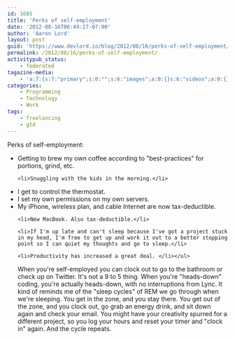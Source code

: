 ```yaml
---
id: 1685
title: 'Perks of self-employment'
date: '2012-08-16T06:49:27-07:00'
author: 'Aaron Lord'
layout: post
guid: 'https://www.devlord.io/blog/2012/08/16/perks-of-self-employment/'
permalink: /2012/08/16/perks-of-self-employment/
activitypub_status:
    - federated
tagazine-media:
    - 'a:7:{s:7:"primary";s:0:"";s:6:"images";a:0:{}s:6:"videos";a:0:{}s:11:"image_count";i:0;s:6:"author";s:8:"28099389";s:7:"blog_id";s:8:"28571045";s:9:"mod_stamp";s:19:"2012-08-16 14:49:27";}'
categories:
    - Programming
    - Technology
    - Work
tags:
    - freelancing
    - gtd
---
```


Perks of self-employment:
<ul>
	<li>Getting to brew my own coffee according to "best-practices" for portions, grind, etc.</li>

	<li>Snuggling with the kids in the morning.</li>
<li>I get to control the thermostat.</li>
	<li>I set my own permissions on my own servers.</li>
	<li>My iPhone, wireless plan, and cable Internet are now tax-deductible.</li>

	<li>New MacBook. Also tax-deductible.</li>

	<li>If I'm up late and can't sleep because I've got a project stuck in my head, I'm free to get up and work it out to a better stopping point so I can quiet my thoughts and go to sleep.</li>

	<li>Productivity has increased a great deal. </li></ul>
When you're self-employed you can clock out to go to the bathroom or check up on Twitter. It's not a 9 to 5 thing. When you're "heads-down" coding, you're actually heads-down, with no interruptions from Lync. It kind of reminds me of the "sleep cycles" of REM we go through when we're sleeping. You get in the zone, and you stay there. You get out of the zone, and you clock out, go grab an energy drink, and sit down again and check your email. You might have your creativity spurred for a different project, so you log your hours and reset your timer and "clock in" again. And the cycle repeats.